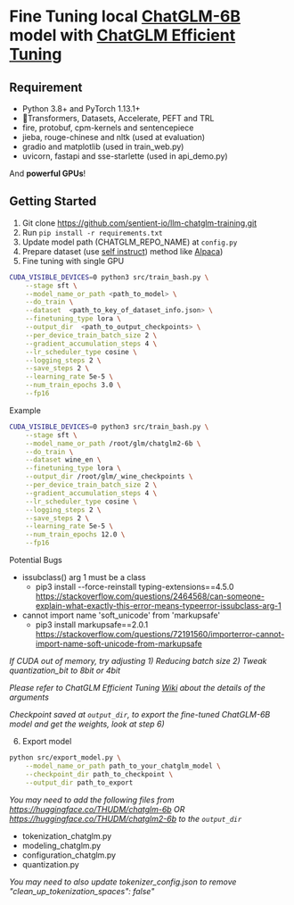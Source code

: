 # Fine Tuning local [ChatGLM-6B](https://github.com/THUDM/ChatGLM-6B) model with [ChatGLM Efficient Tuning](https://github.com/hiyouga/ChatGLM-Efficient-Tuning)

## Requirement

- Python 3.8+ and PyTorch 1.13.1+
- 🤗Transformers, Datasets, Accelerate, PEFT and TRL
- fire, protobuf, cpm-kernels and sentencepiece
- jieba, rouge-chinese and nltk (used at evaluation)
- gradio and matplotlib (used in train_web.py)
- uvicorn, fastapi and sse-starlette (used in api_demo.py)

And **powerful GPUs**!
## Getting Started

1. Git clone https://github.com/sentient-io/llm-chatglm-training.git
2. Run `pip install -r requirements.txt`
3. Update model path (CHATGLM_REPO_NAME) at `config.py`
4. Prepare dataset (use [self instruct](https://arxiv.org/abs/2212.10560)) method like [Alpaca](https://github.com/tatsu-lab/stanford_alpaca))
5. Fine tuning with single GPU

```bash
CUDA_VISIBLE_DEVICES=0 python3 src/train_bash.py \
    --stage sft \
    --model_name_or_path <path_to_model> \
    --do_train \
    --dataset  <path_to_key_of_dataset_info.json> \
    --finetuning_type lora \
    --output_dir  <path_to_output_checkpoints> \
    --per_device_train_batch_size 2 \
    --gradient_accumulation_steps 4 \
    --lr_scheduler_type cosine \
    --logging_steps 2 \
    --save_steps 2 \
    --learning_rate 5e-5 \
    --num_train_epochs 3.0 \
    --fp16
```

Example
```bash
CUDA_VISIBLE_DEVICES=0 python3 src/train_bash.py \
    --stage sft \
    --model_name_or_path /root/glm/chatglm2-6b \
    --do_train \
    --dataset wine_en \
    --finetuning_type lora \
    --output_dir /root/glm/_wine_checkpoints \
    --per_device_train_batch_size 2 \
    --gradient_accumulation_steps 4 \
    --lr_scheduler_type cosine \
    --logging_steps 2 \
    --save_steps 2 \
    --learning_rate 5e-5 \
    --num_train_epochs 12.0 \
    --fp16
```

Potential Bugs
- issubclass() arg 1 must be a class
  - pip3 install --force-reinstall typing-extensions==4.5.0 https://stackoverflow.com/questions/2464568/can-someone-explain-what-exactly-this-error-means-typeerror-issubclass-arg-1
- cannot import name 'soft_unicode' from 'markupsafe' 
  - pip3 install markupsafe==2.0.1 https://stackoverflow.com/questions/72191560/importerror-cannot-import-name-soft-unicode-from-markupsafe

*If CUDA out of memory, try adjusting 1) Reducing batch size 2) Tweak quantization_bit to 8bit or 4bit* 

*Please refer to ChatGLM Efficient Tuning [Wiki](https://github.com/hiyouga/ChatGLM-Efficient-Tuning/wiki) about the details of the arguments* 

*Checkpoint saved at `output_dir`, to export the fine-tuned ChatGLM-6B model and get the weights, look at step 6)* 

6. Export model

```bash
python src/export_model.py \
    --model_name_or_path path_to_your_chatglm_model \
    --checkpoint_dir path_to_checkpoint \
    --output_dir path_to_export
```

*You may need to add the following files from  https://huggingface.co/THUDM/chatglm-6b OR https://huggingface.co/THUDM/chatglm2-6b to the `output_dir`*  
- tokenization_chatglm.py
- modeling_chatglm.py
- configuration_chatglm.py
- quantization.py

*You may need to also update tokenizer_config.json to remove "clean_up_tokenization_spaces": false"*

